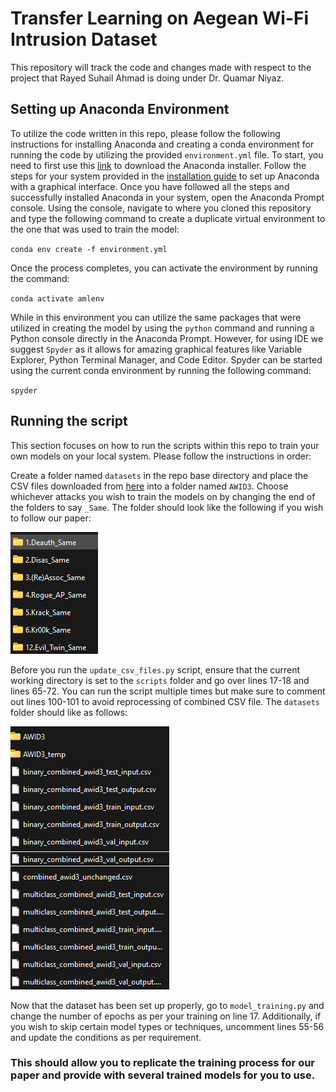 # Transfer Learning on Aegean Wi-Fi Intrusion Dataset

This repository will track the code and changes made with respect to the project that Rayed Suhail Ahmad is doing under Dr. Quamar Niyaz.

## Setting up Anaconda Environment
To utilize the code written in this repo, please follow the following instructions for installing Anaconda and creating a conda environment for running the code by utilizing the provided `environment.yml` file. To start, you need to first use this [link](https://www.anaconda.com/download) to download the Anaconda installer. Follow the steps for your system provided in the [installation guide](https://docs.anaconda.com/free/anaconda/install/index.html) to set up Anaconda with a graphical interface. Once you have followed all the steps and successfully installed Anaconda in your system, open the Anaconda Prompt console. Using the console, navigate to where you cloned this repository and type the following command to create a duplicate virtual environment to the one that was used to train the model:

`conda env create -f environment.yml`

Once the process completes, you can activate the environment by running the command:

`conda activate amlenv`

While in this environment you can utilize the same packages that were utilized in creating the model by using the `python` command and running a Python console directly in the Anaconda Prompt. However, for using IDE we suggest `Spyder` as it allows for amazing graphical features like Variable Explorer, Python Terminal Manager, and Code Editor. Spyder can be started using the current conda environment by running the following command:

`spyder`

## Running the script
This section focuses on how to run the scripts within this repo to train your own models on your local system. Please follow the instructions in order:

Create a folder named `datasets` in the repo base directory and place the CSV files downloaded from [here](https://icsdweb.aegean.gr/awid/download-dataset) into a folder named `AWID3`. Choose whichever attacks you wish to train the models on by changing the end of the folders to say `_Same`. The folder should look like the following if you wish to follow our paper:

![Multiple folders corresponding to attack types in AWID3 with '_Same' attached at the end](<images/AWID3 Folders.png>)

Before you run the `update_csv_files.py` script, ensure that the current working directory is set to the `scripts` folder and go over lines 17-18 and lines 65-72. You can run the script multiple times but make sure to comment out lines 100-101 to avoid reprocessing of combined CSV file. The `datasets` folder should like as follows:

![Two folders and multiple variations of CSV files for training-testing-validation data](<images/Post-Script Dataset Folder.png>)

Now that the dataset has been set up properly, go to `model_training.py` and change the number of epochs as per your training on line 17. Additionally, if you wish to skip certain model types or techniques, uncomment lines 55-56 and update the conditions as per requirement.

### This should allow you to replicate the training process for our paper and provide with several trained models for you to use.